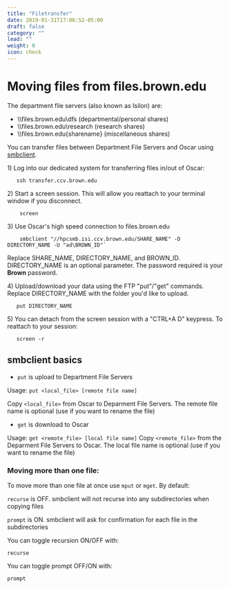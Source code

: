 ```yaml
---
title: "Filetransfer"
date: 2019-01-31T17:06:52-05:00
draft: false
category: ""
lead: ""
weight: 0
icon: check
---
```


# Moving files from files.brown.edu

The department file servers (also known as Isilon) are:

-   \\\\files.brown.edu\\dfs (departmental/personal shares)
-   \\\\files.brown.edu\\research (research shares)
-   \\\\files.brown.edu{sharename} (miscellaneous shares)

You can transfer files between Department File Servers and Oscar using
[smbclient](https://www.samba.org/samba/docs/man/manpages-3/smbclient.1.html).

1\) Log into our dedicated system for transferring files in/out of Oscar:

````
   ssh transfer.ccv.brown.edu
````

2\) Start a screen session. This will allow you reattach to your terminal
window if you disconnect.

````
    screen
````

3\) Use Oscar's  high speed connection to files.brown.edu 



````
    smbclient "//hpcsmb.isi.ccv.brown.edu/SHARE_NAME" -D DIRECTORY_NAME -U "ad\BROWN_ID"`
````

Replace SHARE\_NAME, DIRECTORY\_NAME, and BROWN\_ID. DIRECTORY\_NAME is an optional
parameter.  The password required is your **Brown** password.

4\) Upload/download your data using the FTP "put"/"get" commands. Replace
DIRECTORY\_NAME with the folder you'd like to upload.

````
   put DIRECTORY_NAME
````

5\) You can detach from the screen session with a "CTRL+A D" keypress. To
reattach to your session:

````
   screen -r
````

## smbclient basics

-   `put` is upload to Department File Servers

Usage: `put <local_file> [remote file name]`

Copy `<local_file>` from Oscar to Deparment File Servers. The remote
file name is optional (use if you want to rename the file)

-   `get` is download to Oscar

Usage: `get <remote_file> [local file name]` Copy `<remote_file>` from
the Deparment File Servers to Oscar. The local file name is optional
(use if you want to rename the file)

### Moving more than one file:

To move more than one file at once use `mput` or `mget`. By default:

`recurse` is OFF. smbclient will not recurse into any subdirectories
when copying files

`prompt` is ON. smbclient will ask for confirmation for each file in the
subdirectories

You can toggle recursion ON/OFF with:

`recurse`

You can toggle prompt OFF/ON with:

`prompt`


